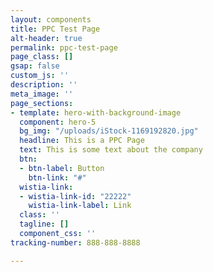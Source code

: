 ```yaml
---
layout: components
title: PPC Test Page
alt-header: true
permalink: ppc-test-page
page_class: []
gsap: false
custom_js: ''
description: ''
meta_image: ''
page_sections:
- template: hero-with-background-image
  component: hero-5
  bg_img: "/uploads/iStock-1169192820.jpg"
  headline: This is a PPC Page
  text: This is some text about the company
  btn:
  - btn-label: Button
    btn-link: "#"
  wistia-link:
  - wistia-link-id: "22222"
    wistia-link-label: Link
  class: ''
  tagline: []
  component_css: ''
tracking-number: 888-888-8888

---
```

